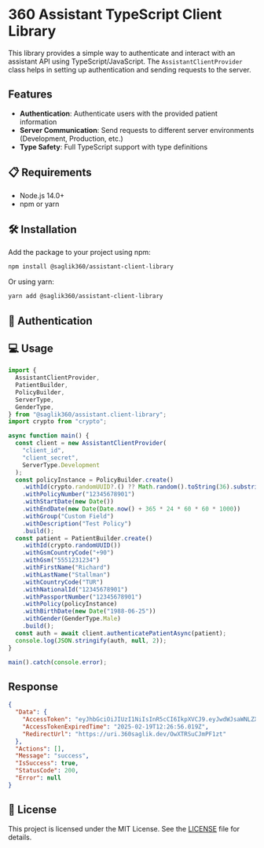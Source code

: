 # 360 Assistant TypeScript Client Library

This library provides a simple way to authenticate and interact with an assistant API using TypeScript/JavaScript. The `AssistantClientProvider` class helps in setting up authentication and sending requests to the server.

## Features

- **Authentication**: Authenticate users with the provided patient information
- **Server Communication**: Send requests to different server environments (Development, Production, etc.)
- **Type Safety**: Full TypeScript support with type definitions

## 📋 Requirements

- Node.js 14.0+
- npm or yarn

## 🛠️ Installation

Add the package to your project using npm:

```bash
npm install @saglik360/assistant-client-library
```

Or using yarn:

```bash
yarn add @saglik360/assistant-client-library
```

## 🔑 Authentication

## 💻 Usage

```ts
import {
  AssistantClientProvider,
  PatientBuilder,
  PolicyBuilder,
  ServerType,
  GenderType,
} from "@saglik360/assistant.client-library";
import crypto from "crypto";

async function main() {
  const client = new AssistantClientProvider(
    "client_id",
    "client_secret",
    ServerType.Development
  );
  const policyInstance = PolicyBuilder.create()
    .withId(crypto.randomUUID?.() ?? Math.random().toString(36).substring(2))
    .withPolicyNumber("12345678901")
    .withStartDate(new Date())
    .withEndDate(new Date(Date.now() + 365 * 24 * 60 * 60 * 1000))
    .withGroup("Custom Field")
    .withDescription("Test Policy")
    .build();
  const patient = PatientBuilder.create()
    .withId(crypto.randomUUID())
    .withGsmCountryCode("+90")
    .withGsm("5551231234")
    .withFirstName("Richard")
    .withLastName("Stallman")
    .withCountryCode("TUR")
    .withNationalId("12345678901")
    .withPassportNumber("12345678901")
    .withPolicy(policyInstance)
    .withBirthDate(new Date("1988-06-25"))
    .withGender(GenderType.Male)
    .build();
  const auth = await client.authenticatePatientAsync(patient);
  console.log(JSON.stringify(auth, null, 2));
}

main().catch(console.error);

```

## Response

```json
{
  "Data": {
    "AccessToken": "eyJhbGciOiJIUzI1NiIsInR5cCI6IkpXVCJ9.eyJwdWJsaWNLZXkiOiIxZjcyNWRiNi01MjRjLTQwM2Qt.....",
    "AccessTokenExpiredTime": "2025-02-19T12:26:56.019Z",
    "RedirectUrl": "https://uri.360saglik.dev/OwXTRSuCJmPF1zt"
  },
  "Actions": [],
  "Message": "success",
  "IsSuccess": true,
  "StatusCode": 200,
  "Error": null
}
```

## 📝 License

This project is licensed under the MIT License. See the [LICENSE](LICENSE) file for details.